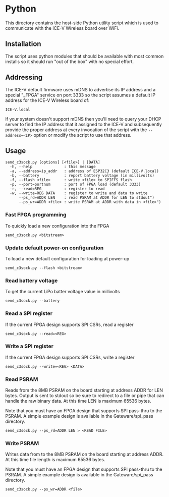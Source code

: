 # Python
This directory contains the host-side Python utility script which is used to
communicate with the ICE-V Wireless board over WiFi.

## Installation
The script uses python modules that should be available with most common installs
so it should run "out of the box" with no special effort.

## Addressing
The ICE-V default firmware uses mDNS to advertise its IP address and a special
"_FPGA" service on port 3333 so the script assumes a default IP address for the
ICE-V Wireless board of:

```
ICE-V.local
```

If your system doesn't support mDNS then you'll need to query your DHCP server to
find the IP address that it assigned to the ICE-V and subsequently provide the
proper address at every invocation of the script with the `--address=<IP>` option
or modify the script to use that address.

## Usage
```
send_c3sock.py [options] [<file>] | [DATA]
  -h, --help              : this message
  -a, --address=ip_addr   : address of ESP32C3 (default ICE-V.local)
  -b, --battery           : report battery voltage (in millivolts)
  -f, --flash <file>      : write <file> to SPIFFS flash
  -p, --port=portnum      : port of FPGA load (default 3333)
  -r, --read=REG          : register to read
  -w, --write=REG DATA    : register to write and data to write
      --ps_rd=ADDR LEN    : read PSRAM at ADDR for LEN to stdout")
      --ps_wr=ADDR <file> : write PSRAM at ADDR with data in <file>")
```

### Fast FPGA programming
To quickly load a new configuration into the FPGA

```
send_c3sock.py <bitstream>
```

### Update default power-on configuration
To load a new default configuration for loading at power-up

```
send_c3sock.py --flash <bitstream>
```

### Read battery voltage
To get the current LiPo batter voltage value in millivolts

```
send_c3sock.py --battery
```

### Read a SPI register
If the current FPGA design supports SPI CSRs, read a register

```
send_c3sock.py --read=<REG>
```

### Write a SPI register
If the current FPGA design supports SPI CSRs, write a register

```
send_c3sock.py --write=<REG> <DATA>
```

### Read PSRAM
Reads from the 8MB PSRAM on the board starting at address ADDR for LEN bytes.
Output is sent to stdout so be sure to redirect to a file or pipe that can
handle the raw binary data. At this time LEN is maximum 65536 bytes.

Note that you must have an FPGA design that supports SPI pass-thru to the PSRAM.
A simple example design is available in the Gateware/spi_pass directory.

```
send_c3sock.py --ps_rd=ADDR LEN > <READ FILE>
```

### Write PSRAM
Writes data from <file> to the 8MB PSRAM on the board starting at address ADDR.
At this time file length is maximum 65536 bytes.

Note that you must have an FPGA design that supports SPI pass-thru to the PSRAM.
A simple example design is available in the Gateware/spi_pass directory.

```
send_c3sock.py --ps_wr=ADDR <file>
```
